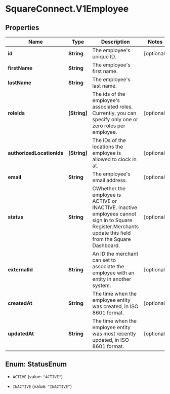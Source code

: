# SquareConnect.V1Employee

## Properties
Name | Type | Description | Notes
------------ | ------------- | ------------- | -------------
**id** | **String** | The employee&#39;s unique ID. | [optional] 
**firstName** | **String** | The employee&#39;s first name. | 
**lastName** | **String** | The employee&#39;s last name. | 
**roleIds** | **[String]** | The ids of the employee&#39;s associated roles. Currently, you can specify only one or zero roles per employee. | [optional] 
**authorizedLocationIds** | **[String]** | The IDs of the locations the employee is allowed to clock in at. | [optional] 
**email** | **String** | The employee&#39;s email address. | [optional] 
**status** | **String** | CWhether the employee is ACTIVE or INACTIVE. Inactive employees cannot sign in to Square Register.Merchants update this field from the Square Dashboard.  | [optional] 
**externalId** | **String** | An ID the merchant can set to associate the employee with an entity in another system. | [optional] 
**createdAt** | **String** | The time when the employee entity was created, in ISO 8601 format. | [optional] 
**updatedAt** | **String** | The time when the employee entity was most recently updated, in ISO 8601 format. | [optional] 


<a name="StatusEnum"></a>
## Enum: StatusEnum


* `ACTIVE` (value: `"ACTIVE"`)

* `INACTIVE` (value: `"INACTIVE"`)




